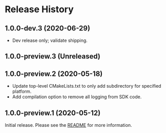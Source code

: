 # Release History


## 1.0.0-dev.3 (2020-06-29)
- Dev release only; validate shipping.

## 1.0.0-preview.3 (Unreleased)


## 1.0.0-preview.2 (2020-05-18)
- Update top-level CMakeLists.txt to only add subdirectory for specified platform.
- Add compilation option to remove all logging from SDK code.

## 1.0.0-preview.1 (2020-05-12)
Initial release. Please see the [README](https://github.com/Azure/azure-sdk-for-c/blob/master/README.md) for more information.
